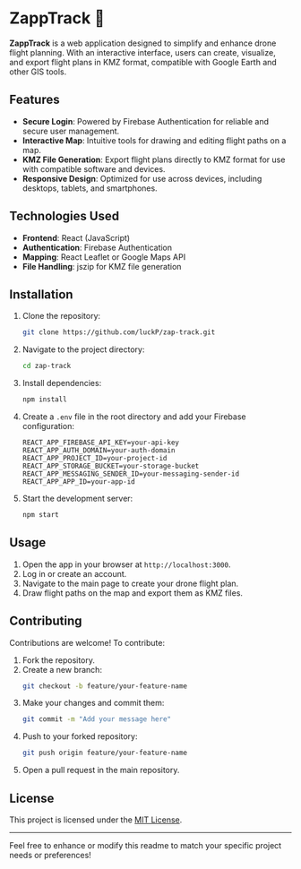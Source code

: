 # ZappTrack 🚀

**ZappTrack** is a web application designed to simplify and enhance drone flight planning. With an interactive interface, users can create, visualize, and export flight plans in KMZ format, compatible with Google Earth and other GIS tools.

## Features

- **Secure Login**: Powered by Firebase Authentication for reliable and secure user management.
- **Interactive Map**: Intuitive tools for drawing and editing flight paths on a map.
- **KMZ File Generation**: Export flight plans directly to KMZ format for use with compatible software and devices.
- **Responsive Design**: Optimized for use across devices, including desktops, tablets, and smartphones.

## Technologies Used

- **Frontend**: React (JavaScript)
- **Authentication**: Firebase Authentication
- **Mapping**: React Leaflet or Google Maps API
- **File Handling**: jszip for KMZ file generation

## Installation

1. Clone the repository:
   ```bash
   git clone https://github.com/luckP/zap-track.git
   ```

2. Navigate to the project directory:
   ```bash
   cd zap-track
   ```

3. Install dependencies:
   ```bash
   npm install
   ```

4. Create a `.env` file in the root directory and add your Firebase configuration:
   ```env
   REACT_APP_FIREBASE_API_KEY=your-api-key
   REACT_APP_AUTH_DOMAIN=your-auth-domain
   REACT_APP_PROJECT_ID=your-project-id
   REACT_APP_STORAGE_BUCKET=your-storage-bucket
   REACT_APP_MESSAGING_SENDER_ID=your-messaging-sender-id
   REACT_APP_APP_ID=your-app-id
   ```

5. Start the development server:
   ```bash
   npm start
   ```

## Usage

1. Open the app in your browser at `http://localhost:3000`.
2. Log in or create an account.
3. Navigate to the main page to create your drone flight plan.
4. Draw flight paths on the map and export them as KMZ files.

## Contributing

Contributions are welcome! To contribute:

1. Fork the repository.
2. Create a new branch:
   ```bash
   git checkout -b feature/your-feature-name
   ```
3. Make your changes and commit them:
   ```bash
   git commit -m "Add your message here"
   ```
4. Push to your forked repository:
   ```bash
   git push origin feature/your-feature-name
   ```
5. Open a pull request in the main repository.

## License

This project is licensed under the [MIT License](LICENSE).

---

Feel free to enhance or modify this readme to match your specific project needs or preferences!
